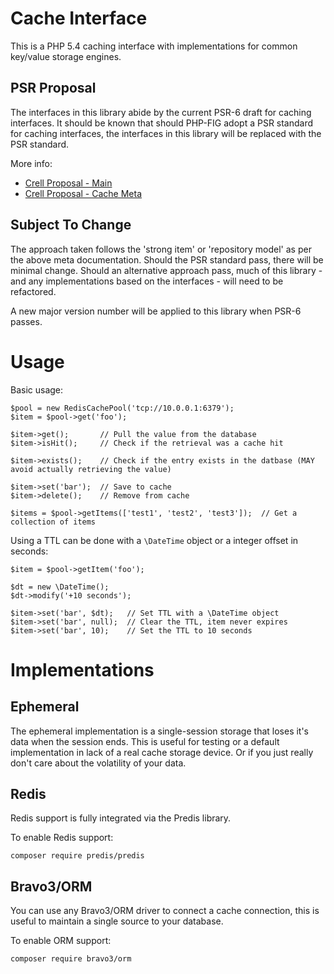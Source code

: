 Cache Interface
===============
This is a PHP 5.4 caching interface with implementations for common key/value storage engines.

PSR Proposal
------------
The interfaces in this library abide by the current PSR-6 draft for caching interfaces. It should be known that should
PHP-FIG adopt a PSR standard for caching interfaces, the interfaces in this library will be replaced with the PSR
standard.

More info:

* [Crell Proposal - Main](https://github.com/Crell/fig-standards/blob/Cache/proposed/cache.md)
* [Crell Proposal - Cache Meta](https://github.com/Crell/fig-standards/blob/Cache/proposed/cache-meta.md)


Subject To Change
-----------------
The approach taken follows the 'strong item' or 'repository model' as per the above meta documentation. Should the PSR
standard pass, there will be minimal change. Should an alternative approach pass, much of this library - and any
implementations based on the interfaces - will need to be refactored.

A new major version number will be applied to this library when PSR-6 passes.

Usage
=====
Basic usage:

    $pool = new RedisCachePool('tcp://10.0.0.1:6379');
    $item = $pool->get('foo');
    
    $item->get();       // Pull the value from the database
    $item->isHit();     // Check if the retrieval was a cache hit
    
    $item->exists();    // Check if the entry exists in the datbase (MAY avoid actually retrieving the value)
    
    $item->set('bar');  // Save to cache
    $item->delete();    // Remove from cache
    
    $items = $pool->getItems(['test1', 'test2', 'test3']);  // Get a collection of items
    
Using a TTL can be done with a `\DateTime` object or a integer offset in seconds:

    $item = $pool->getItem('foo');
    
    $dt = new \DateTime();
    $dt->modify('+10 seconds');
    
    $item->set('bar', $dt);   // Set TTL with a \DateTime object
    $item->set('bar', null);  // Clear the TTL, item never expires
    $item->set('bar', 10);    // Set the TTL to 10 seconds


Implementations
===============

Ephemeral
---------
The ephemeral implementation is a single-session storage that loses it's data when the session ends. This is useful
for testing or a default implementation in lack of a real cache storage device. Or if you just really don't care about
the volatility of your data.

Redis
-----
Redis support is fully integrated via the Predis library. 

To enable Redis support:

    composer require predis/predis

Bravo3/ORM
----------
You can use any Bravo3/ORM driver to connect a cache connection, this is useful to maintain a single source to your
database.

To enable ORM support:

    composer require bravo3/orm
